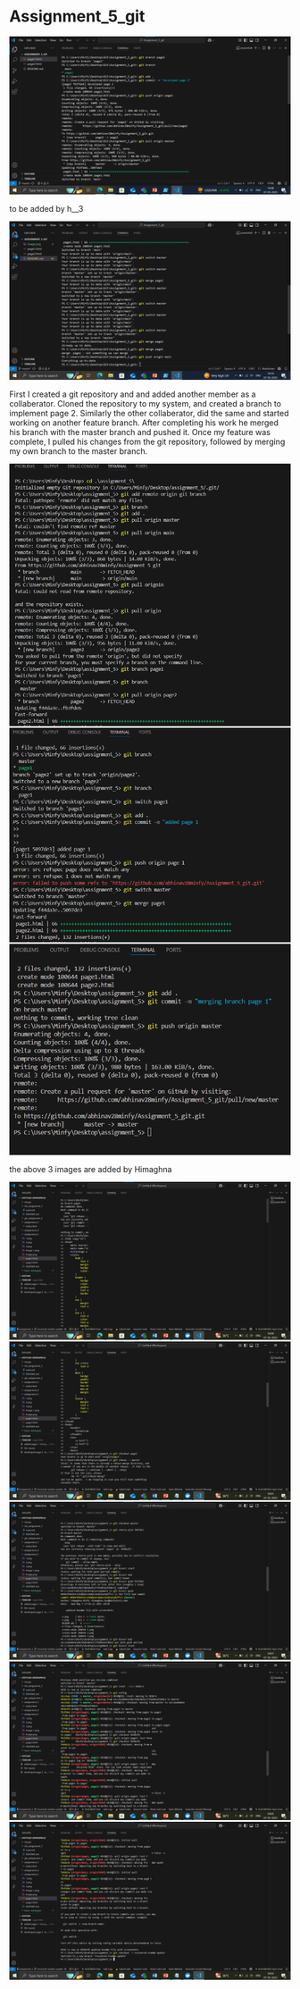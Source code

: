 
# Assignment_5_git

![alt text](image.png)

to be added by h__3

![alt text](image-1.png)

First I created a git repository and and added another member as a collaberator.
Cloned the repository to my system, and created a branch to implement page 2.
Similarly the other collaberator, did the same and started working on another feature branch.
After completing his work he merged his branch with the master branch and pushed it.
Once my feature was complete, I pulled his changes from the git repository, followed by merging my own branch to the master branch.


![alt text](1.png)
![alt text](2.png)
![alt text](3.png)

the above 3 images are added by Himaghna


![alt text](a1.png)
![alt text](a2.png)
![alt text](a3.png)
![alt text](a4.png)
![alt text](a5.png)




